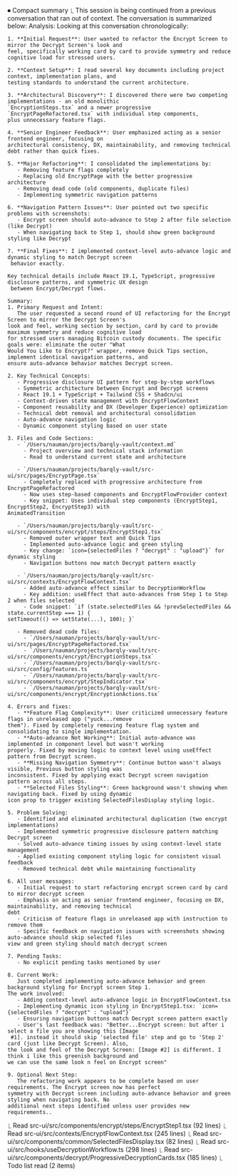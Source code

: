 ⏺ Compact summary
  ⎿ This session is being continued from a previous conversation that ran out of context. The conversation is
    summarized below:
    Analysis:
    Looking at this conversation chronologically:

    1. **Initial Request**: User wanted to refactor the Encrypt Screen to mirror the Decrypt Screen's look and
    feel, specifically working card by card to provide symmetry and reduce cognitive load for stressed users.

    2. **Context Setup**: I read several key documents including project context, implementation plans, and
    testing standards to understand the current architecture.

    3. **Architectural Discovery**: I discovered there were two competing implementations - an old monolithic
    `EncryptionSteps.tsx` and a newer progressive `EncryptPageRefactored.tsx` with individual step components,
    plus unnecessary feature flags.

    4. **Senior Engineer Feedback**: User emphasized acting as a senior frontend engineer, focusing on
    architectural consistency, DX, maintainability, and removing technical debt rather than quick fixes.

    5. **Major Refactoring**: I consolidated the implementations by:
       - Removing feature flags completely
       - Replacing old EncryptPage with the better progressive architecture
       - Removing dead code (old components, duplicate files)
       - Implementing symmetric navigation patterns

    6. **Navigation Pattern Issues**: User pointed out two specific problems with screenshots:
       - Encrypt screen should auto-advance to Step 2 after file selection (like Decrypt)
       - When navigating back to Step 1, should show green background styling like Decrypt

    7. **Final Fixes**: I implemented context-level auto-advance logic and dynamic styling to match Decrypt screen
     behavior exactly.

    Key technical details include React 19.1, TypeScript, progressive disclosure patterns, and symmetric UX design
     between Encrypt/Decrypt flows.

    Summary:
    1. Primary Request and Intent:
       The user requested a second round of UI refactoring for the Encrypt Screen to mirror the Decrypt Screen's
    look and feel, working section by section, card by card to provide maximum symmetry and reduce cognitive load
    for stressed users managing Bitcoin custody documents. The specific goals were: eliminate the outer "What
    Would You Like to Encrypt?" wrapper, remove Quick Tips section, implement identical navigation patterns, and
    ensure auto-advance behavior matches Decrypt screen.

    2. Key Technical Concepts:
       - Progressive disclosure UI pattern for step-by-step workflows
       - Symmetric architecture between Encrypt and Decrypt screens
       - React 19.1 + TypeScript + Tailwind CSS + Shadcn/ui
       - Context-driven state management with EncryptFlowContext
       - Component reusability and DX (Developer Experience) optimization
       - Technical debt removal and architectural consolidation
       - Auto-advance navigation logic
       - Dynamic component styling based on user state

    3. Files and Code Sections:
       - `/Users/nauman/projects/barqly-vault/context.md`
         - Project overview and technical stack information
         - Read to understand current state and architecture

       - `/Users/nauman/projects/barqly-vault/src-ui/src/pages/EncryptPage.tsx`
         - Completely replaced with progressive architecture from EncryptPageRefactored
         - Now uses step-based components and EncryptFlowProvider context
         - Key snippet: Uses individual step components (EncryptStep1, EncryptStep2, EncryptStep3) with
    AnimatedTransition

       - `/Users/nauman/projects/barqly-vault/src-ui/src/components/encrypt/steps/EncryptStep1.tsx`
         - Removed outer wrapper text and Quick Tips
         - Implemented auto-advance logic and green styling
         - Key change: `icon={selectedFiles ? "decrypt" : "upload"}` for dynamic styling
         - Navigation buttons now match Decrypt pattern exactly

       - `/Users/nauman/projects/barqly-vault/src-ui/src/contexts/EncryptFlowContext.tsx`
         - Added auto-advance effect similar to DecryptionWorkflow
         - Key addition: useEffect that auto-advances from Step 1 to Step 2 when files selected
         - Code snippet: `if (state.selectedFiles && !prevSelectedFiles && state.currentStep === 1) {
    setTimeout(() => setState(...), 100); }`

       - Removed dead code files:
         - `/Users/nauman/projects/barqly-vault/src-ui/src/pages/EncryptPageRefactored.tsx`
         - `/Users/nauman/projects/barqly-vault/src-ui/src/components/encrypt/EncryptionSteps.tsx`
         - `/Users/nauman/projects/barqly-vault/src-ui/src/config/features.ts`
         - `/Users/nauman/projects/barqly-vault/src-ui/src/components/encrypt/StepIndicator.tsx`
         - `/Users/nauman/projects/barqly-vault/src-ui/src/components/encrypt/EncryptionActions.tsx`

    4. Errors and fixes:
       - **Feature Flag Complexity**: User criticized unnecessary feature flags in unreleased app ("yuck...remove
    them"). Fixed by completely removing feature flag system and consolidating to single implementation.
       - **Auto-advance Not Working**: Initial auto-advance was implemented in component level but wasn't working
    properly. Fixed by moving logic to context level using useEffect pattern from Decrypt screen.
       - **Missing Navigation Symmetry**: Continue button wasn't always visible, Previous button styling was
    inconsistent. Fixed by applying exact Decrypt screen navigation pattern across all steps.
       - **Selected Files Styling**: Green background wasn't showing when navigating back. Fixed by using dynamic
    icon prop to trigger existing SelectedFilesDisplay styling logic.

    5. Problem Solving:
       - Identified and eliminated architectural duplication (two encrypt implementations)
       - Implemented symmetric progressive disclosure pattern matching Decrypt screen
       - Solved auto-advance timing issues by using context-level state management
       - Applied existing component styling logic for consistent visual feedback
       - Removed technical debt while maintaining functionality

    6. All user messages:
       - Initial request to start refactoring encrypt screen card by card to mirror decrypt screen
       - Emphasis on acting as senior frontend engineer, focusing on DX, maintainability, and removing technical
    debt
       - Criticism of feature flags in unreleased app with instruction to remove them
       - Specific feedback on navigation issues with screenshots showing auto-advance should skip selected files
    view and green styling should match decrypt screen

    7. Pending Tasks:
       - No explicit pending tasks mentioned by user

    8. Current Work:
       Just completed implementing auto-advance behavior and green background styling for Encrypt screen Step 1.
    The work involved:
       - Adding context-level auto-advance logic in EncryptFlowContext.tsx
       - Implementing dynamic icon styling in EncryptStep1.tsx: `icon={selectedFiles ? "decrypt" : "upload"}`
       - Ensuring navigation buttons match Decrypt screen pattern exactly
       - User's last feedback was: "Better...Encrypt screen: but after i select a file you are showing this [Image
     #1]. instead it should skip 'selected file' step and go to 'Step 2' card (just like Decrypt Screen). Also,
    the look and feel of the Decrypt Screen: [Image #2] is different. I think i like this greenish background and
    we can use the same look n feel on Encrypt screen"

    9. Optional Next Step:
       The refactoring work appears to be complete based on user requirements. The Encrypt screen now has perfect
    symmetry with Decrypt screen including auto-advance behavior and green styling when navigating back. No
    additional next steps identified unless user provides new requirements..
  ⎿  Read src-ui/src/components/encrypt/steps/EncryptStep1.tsx (92 lines)
  ⎿  Read src-ui/src/contexts/EncryptFlowContext.tsx (245 lines)
  ⎿  Read src-ui/src/components/common/SelectedFilesDisplay.tsx (82 lines)
  ⎿  Read src-ui/src/hooks/useDecryptionWorkflow.ts (298 lines)
  ⎿  Read src-ui/src/components/decrypt/ProgressiveDecryptionCards.tsx (185 lines)
  ⎿  Todo list read (2 items)